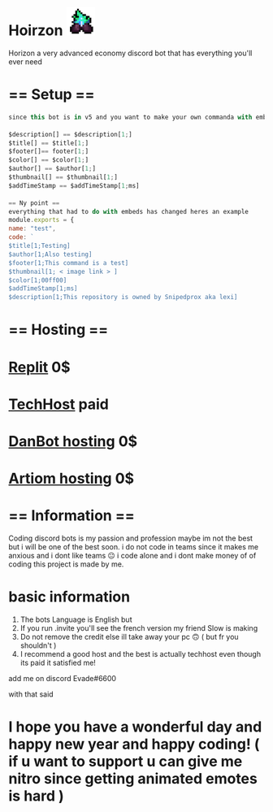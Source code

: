 # Hoirzon  ![](https://github.com/Snipedprox/images/blob/main/blueflames.png?raw=true)




Horizon a very advanced economy discord bot that has everything you'll ever need




# == Setup == 
```js
since this bot is in v5 and you want to make your own commanda with embeds here are the changes 

$description[] == $description[1;]
$title[] == $title[1;]
$footer[]== footer[1;]
$color[] == $color[1;]
$author[] == $author[1;]
$thumbnail[] == $thumbnail[1;]
$addTimeStamp == $addTimeStamp[1;ms]

== Ny point ==
everything that had to do with embeds has changed heres an example
module.exports = {
name: "test",
code: `
$title[1;Testing]
$author[1;Also testing]
$footer[1;This command is a test]
$thumbnail[1; < image link > ]
$color[1;00ff00]
$addTimeStamp[1;ms]
$description[1;This repository is owned by Snipedprox aka lexi]
```

# == Hosting == 

# [Replit](https;//replit.com) 0$


# [TechHost](https://dash.techost.live/servers) paid


# [DanBot hosting](https://panel.danbot.host/) 0$


# [Artiom hosting](https://panel.artiomshosting.xyz/) 0$


# == Information == 

Coding discord bots is my passion and profession maybe im not the best but i will be one of the best soon. i do not code in teams since it makes me anxious and i dont like teams 😐
i code alone and i dont make money of of coding
this project is made by me.

# basic information

1. The bots Language is English but
2. If you run .invite you'll see the french version my friend Slow is making
3. Do not remove the credit else ill take away your pc 🙃 ( but fr you shouldn't )
4. I recommend a good host and the best is actually techhost even though its paid it satisfied me!


 add me on discord  Evade#6600
 
 with that said
 # I hope you have a wonderful day and happy new year and happy coding! ( if u want to support u can give me nitro since getting animated emotes is hard )
